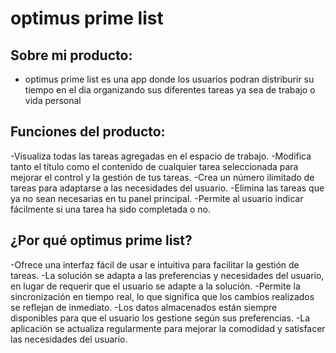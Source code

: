 # optimus prime list

## Sobre mi producto:

- optimus prime list es una app donde los usuarios podran distriburir su tiempo en el dia organizando sus diferentes tareas ya sea de trabajo o vida personal 

## Funciones del producto:

-Visualiza todas las tareas agregadas en el espacio de trabajo.
-Modifica tanto el título como el contenido de cualquier tarea seleccionada para mejorar el control y la gestión de tus tareas.
-Crea un número ilimitado de tareas para adaptarse a las necesidades del usuario.
-Elimina las tareas que ya no sean necesarias en tu panel principal.
-Permite al usuario indicar fácilmente si una tarea ha sido completada o no.

## ¿Por qué optimus prime list?

-Ofrece una interfaz fácil de usar e intuitiva para facilitar la gestión de tareas.
-La solución se adapta a las preferencias y necesidades del usuario, en lugar de requerir que el usuario se adapte a la solución.
-Permite la sincronización en tiempo real, lo que significa que los cambios realizados se reflejan de inmediato.
-Los datos almacenados están siempre disponibles para que el usuario los gestione según sus preferencias.
-La aplicación se actualiza regularmente para mejorar la comodidad y satisfacer las necesidades del usuario.